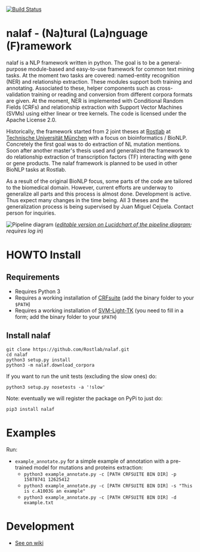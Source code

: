 [![Build Status](https://travis-ci.org/Rostlab/nalaf.svg?branch=develop)](https://travis-ci.org/Rostlab/nalaf)

# nalaf - (Na)tural (La)nguage (F)ramework

nalaf is a NLP framework written in python. The goal is to be a general-purpose module-based and easy-to-use framework for common text mining tasks. At the moment two tasks are covered: named-entity recognition (NER) and relationship extraction. These modules support both training and annotating. Associated to these, helper components such as cross-validation training or reading and conversion from different corpora formats are given. At the moment, NER is implemented with Conditional Random Fields (CRFs) and relationship extraction with Support Vector Machines (SVMs) using either linear or tree kernels. The code is licensed under the Apache License 2.0.

Historically, the framework started from 2 joint theses at [Rostlab](https://rostlab.org) at [Technische Universität München](http://www.tum.de/en/homepage/) with a focus on bioinformatics / BioNLP. Concretely the first goal was to do extraction of NL mutation mentions. Soon after another master's thesis used and generalized the framework to do relationship extraction of transcription factors (TF) interacting with gene or gene products. The nalaf framework is planned to be used in other BioNLP tasks at Rostlab.

As a result of the original BioNLP focus, some parts of the code are tailored to the biomedical domain. However, current efforts are underway to generalize all parts and this process is almost done. Development is active. Thus expect many changes in the time being. All 3 theses and the generalization process is being supervised by Juan Miguel Cejuela. Contact person for inquiries.

![Pipeline diagram](https://www.lucidchart.com/publicSegments/view/558052b8-fcf0-4e3b-a6b4-05990a008f2c/image.png)
(_[editable version on Lucidchart of the pipeline diagram](https://www.lucidchart.com/invitations/accept/9236d544-8b56-46c4-9f99-62fdf18e838a); requires log in_)

# HOWTO Install

## Requirements

* Requires Python 3
* Requires a working installation of [CRFsuite](https://github.com/downloads/chokkan/crfsuite) (add the binary folder to your `$PATH`)
* Requires a working installation of [SVM-Light-TK](http://disi.unitn.it/moschitti/TK1.2-software/download.html) (you need to fill in a form; add the binary folder to your `$PATH`)

## Install nalaf

```shell
git clone https://github.com/Rostlab/nalaf.git
cd nalaf
python3 setup.py install
python3 -m nalaf.download_corpora
```

If you want to run the unit tests (excluding the slow ones) do:

```shell
python3 setup.py nosetests -a '!slow'
```

Note: eventually we will register the package on PyPi to just do:

```
pip3 install nalaf
```

# Examples

Run:

* `example_annotate.py` for a simple example of annotation with a pre-trained model for mutations and proteins extraction:
  * `python3 example_annotate.py -c [PATH CRFSUITE BIN DIR] -p 15878741 12625412`
  * `python3 example_annotate.py -c [PATH CRFSUITE BIN DIR] -s "This is c.A1003G an example"`
  * `python3 example_annotate.py -c [PATH CRFSUITE BIN DIR] -d example.txt`
  

# Development

* [See on wiki](https://github.com/Rostlab/nalaf/wiki/Developer-Info)

